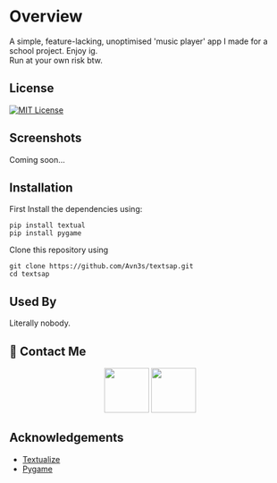 
# Overview

A simple, feature-lacking, unoptimised 'music player' app I made for a school project.
Enjoy ig.
<br>
Run at your own risk btw.


## License


[![MIT License](https://img.shields.io/badge/License-MIT-green.svg)](https://choosealicense.com/licenses/mit/)



## Screenshots

Coming soon...


## Installation

First Install the dependencies using:
```
pip install textual
pip install pygame
```

Clone this repository using

```git
git clone https://github.com/Avn3s/textsap.git
cd textsap
```

    
## Used By

Literally nobody.

## 🔗 Contact Me
<p align="center">
<a href="https://discordapp.com/users/1195015190807326853"><img src="https://static.vecteezy.com/system/resources/previews/023/986/998/large_2x/discord-logo-discord-logo-transparent-discord-icon-transparent-free-free-png.png" width="80" height="80"></img></a>
<a href="mailto:astarcys7@proton.me"><img src="https://www.dockhunt.com/_next/image?url=https%3A%2F%2Fdockhunt-images.nyc3.cdn.digitaloceanspaces.com%2Fd7519e4c-6f21-4206-9b4a-c8b731034abc&w=256&q=75" width="80" height="80"></img></a>

</p>


## Acknowledgements

 - [Textualize](https://https://www.textualize.io/)
 - [Pygame](https://www.pygame.org/docs/)
